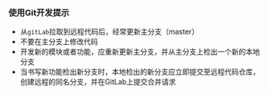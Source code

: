 ### 使用Git开发提示

* 从`gitLab`拉取到远程代码后，经常更新主分支（master）
* 不要在主分支上修改代码
* 开发新的模块或者功能，应重新更新主分支，并从主分支上检出一个新的本地分支
* 当书写新功能检出新分支时，本地检出的新分支应立即提交至远程代码仓库，创建远程的同名分支，并在GitLab上提交合并请求



